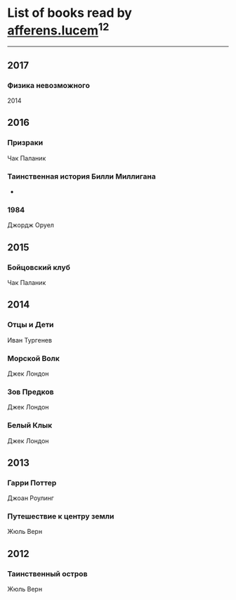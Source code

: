 # List of books read by [afferens.lucem](http://vk.com/id196071655)<sup>12</sup>
---

## 2017

### Физика невозможного
2014



## 2016

### Призраки
Чак Паланик


### Таинственная история Билли Миллигана
-


### 1984
Джордж Оруел



## 2015

### Бойцовский клуб
Чак Паланик



## 2014

### Отцы и Дети
Иван Тургенев


### Морской Волк
Джек Лондон


### Зов Предков
Джек Лондон


### Белый Клык
Джек Лондон



## 2013

### Гарри Поттер
Джоан Роулинг


### Путешествие к центру земли
Жюль Верн



## 2012

### Таинственный остров
Жюль Верн



